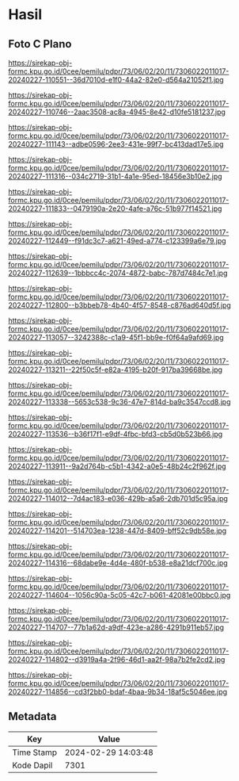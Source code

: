 # Hasil

## Foto C Plano

https://sirekap-obj-formc.kpu.go.id/0cee/pemilu/pdpr/73/06/02/20/11/7306022011017-20240227-110551--36d7010d-e1f0-44a2-82e0-d564a21052f1.jpg

https://sirekap-obj-formc.kpu.go.id/0cee/pemilu/pdpr/73/06/02/20/11/7306022011017-20240227-110746--2aac3508-ac8a-4945-8e42-d10fe5181237.jpg

https://sirekap-obj-formc.kpu.go.id/0cee/pemilu/pdpr/73/06/02/20/11/7306022011017-20240227-111143--adbe0596-2ee3-431e-99f7-bc413dad17e5.jpg

https://sirekap-obj-formc.kpu.go.id/0cee/pemilu/pdpr/73/06/02/20/11/7306022011017-20240227-111316--034c2719-31b1-4a1e-95ed-18456e3b10e2.jpg

https://sirekap-obj-formc.kpu.go.id/0cee/pemilu/pdpr/73/06/02/20/11/7306022011017-20240227-111833--0479190a-2e20-4afe-a76c-51b977f14521.jpg

https://sirekap-obj-formc.kpu.go.id/0cee/pemilu/pdpr/73/06/02/20/11/7306022011017-20240227-112449--f91dc3c7-a621-49ed-a774-c123399a6e79.jpg

https://sirekap-obj-formc.kpu.go.id/0cee/pemilu/pdpr/73/06/02/20/11/7306022011017-20240227-112639--1bbbcc4c-2074-4872-babc-787d7484c7e1.jpg

https://sirekap-obj-formc.kpu.go.id/0cee/pemilu/pdpr/73/06/02/20/11/7306022011017-20240227-112800--b3bbeb78-4b40-4f57-8548-c876ad640d5f.jpg

https://sirekap-obj-formc.kpu.go.id/0cee/pemilu/pdpr/73/06/02/20/11/7306022011017-20240227-113057--3242388c-c1a9-45f1-bb9e-f0f64a9afd69.jpg

https://sirekap-obj-formc.kpu.go.id/0cee/pemilu/pdpr/73/06/02/20/11/7306022011017-20240227-113211--22f50c5f-e82a-4195-b20f-917ba39668be.jpg

https://sirekap-obj-formc.kpu.go.id/0cee/pemilu/pdpr/73/06/02/20/11/7306022011017-20240227-113338--5653c538-9c36-47e7-814d-ba9c3547ccd8.jpg

https://sirekap-obj-formc.kpu.go.id/0cee/pemilu/pdpr/73/06/02/20/11/7306022011017-20240227-113536--b36f17f1-e9df-4fbc-bfd3-cb5d0b523b66.jpg

https://sirekap-obj-formc.kpu.go.id/0cee/pemilu/pdpr/73/06/02/20/11/7306022011017-20240227-113911--9a2d764b-c5b1-4342-a0e5-48b24c2f962f.jpg

https://sirekap-obj-formc.kpu.go.id/0cee/pemilu/pdpr/73/06/02/20/11/7306022011017-20240227-114012--7d4ac183-e036-429b-a5a6-2db701d5c95a.jpg

https://sirekap-obj-formc.kpu.go.id/0cee/pemilu/pdpr/73/06/02/20/11/7306022011017-20240227-114201--514703ea-1238-447d-8409-bff52c9db58e.jpg

https://sirekap-obj-formc.kpu.go.id/0cee/pemilu/pdpr/73/06/02/20/11/7306022011017-20240227-114316--68dabe9e-4d4e-480f-b538-e8a21dcf700c.jpg

https://sirekap-obj-formc.kpu.go.id/0cee/pemilu/pdpr/73/06/02/20/11/7306022011017-20240227-114604--1056c90a-5c05-42c7-b061-42081e00bbc0.jpg

https://sirekap-obj-formc.kpu.go.id/0cee/pemilu/pdpr/73/06/02/20/11/7306022011017-20240227-114707--77b1a62d-a9df-423e-a286-4291b911eb57.jpg

https://sirekap-obj-formc.kpu.go.id/0cee/pemilu/pdpr/73/06/02/20/11/7306022011017-20240227-114802--d3919a4a-2f96-46d1-aa2f-98a7b2fe2cd2.jpg

https://sirekap-obj-formc.kpu.go.id/0cee/pemilu/pdpr/73/06/02/20/11/7306022011017-20240227-114856--cd3f2bb0-bdaf-4baa-9b34-18af5c5046ee.jpg


## Metadata

| Key        | Value               |
| ---------- | ------------------- |
| Time Stamp | 2024-02-29 14:03:48 |
| Kode Dapil | 7301                |



